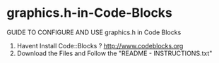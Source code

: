 # graphics.h-in-Code-Blocks
GUIDE TO CONFIGURE AND USE graphics.h in Code Blocks

1. Havent Install Code::Blocks ?
   http://www.codeblocks.org
2. Download the Files and Follow the "README - INSTRUCTIONS.txt"

